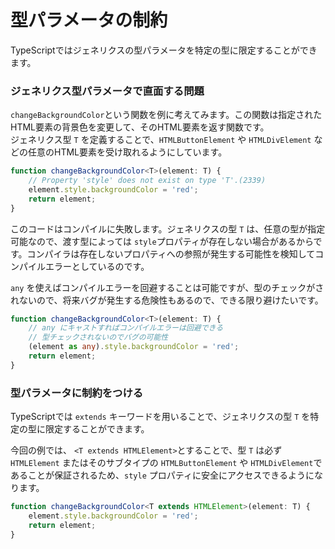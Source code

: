 # 型パラメータの制約

TypeScriptではジェネリクスの型パラメータを特定の型に限定することができます。

### ジェネリクス型パラメータで直面する問題

`changeBackgroundColor`という関数を例に考えてみます。この関数は指定されたHTML要素の背景色を変更して、そのHTML要素を返す関数です。  
ジェネリクス型 `T` を定義することで、`HTMLButtonElement` や `HTMLDivElement` などの任意のHTML要素を受け取れるようにしています。

```typescript
function changeBackgroundColor<T>(element: T) {
    // Property 'style' does not exist on type 'T'.(2339)
    element.style.backgroundColor = 'red';
    return element;
}
```

このコードはコンパイルに失敗します。ジェネリクスの型 `T` は、任意の型が指定可能なので、渡す型によっては `style`プロパティが存在しない場合があるからです。コンパイラは存在しないプロパティへの参照が発生する可能性を検知してコンパイルエラーとしているのです。

`any` を使えばコンパイルエラーを回避することは可能ですが、型のチェックがされないので、将来バグが発生する危険性もあるので、できる限り避けたいです。

```typescript
function changeBackgroundColor<T>(element: T) {
    // any にキャストすればコンパイルエラーは回避できる
    // 型チェックされないのでバグの可能性
    (element as any).style.backgroundColor = 'red';
    return element;
}
```

### 型パラメータに制約をつける

TypeScriptでは `extends` キーワードを用いることで、ジェネリクスの型 `T` を特定の型に限定することができます。

今回の例では、 `<T extends HTMLElement>`とすることで、型 `T` は必ず `HTMLElement` またはそのサブタイプの `HTMLButtonElement` や `HTMLDivElement`であることが保証されるため、`style` プロパティに安全にアクセスできるようになります。

```typescript
function changeBackgroundColor<T extends HTMLElement>(element: T) {
    element.style.backgroundColor = 'red';
    return element;
}
```

